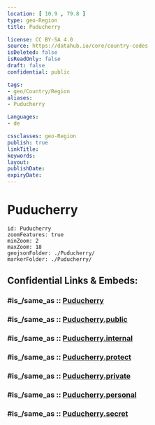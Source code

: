 ```yaml
---
location: [ 10.9 , 79.8 ] 
type: geo-Region
title: Puducherry

license: CC BY-SA 4.0
source: https://datahub.io/core/country-codes
isDeleted: false
isReadOnly: false
draft: false
confidential: public

tags:
- geo/Country/Region
aliases:
- Puducherry

Languages:
- de

cssclasses: geo-Region
publish: true
linkTitle: 
keywords: 
layout: 
publishDate: 
expiryDate: 
---
```


# Puducherry

```leaflet
id: Puducherry
zoomFeatures: true 
minZoom: 2 
maxZoom: 18
geojsonFolder: ./Puducherry/
markerFolder: ./Puducherry/
```


## Confidential Links & Embeds: 

### #is_/same_as :: [Puducherry](/_Standards/Earth/Continent/Asia/Asia~South/India/States~India/Puducherry.md) 

### #is_/same_as :: [Puducherry.public](/_public/Earth/Continent/Asia/Asia~South/India/States~India/Puducherry.public.md) 

### #is_/same_as :: [Puducherry.internal](/_internal/Earth/Continent/Asia/Asia~South/India/States~India/Puducherry.internal.md) 

### #is_/same_as :: [Puducherry.protect](/_protect/Earth/Continent/Asia/Asia~South/India/States~India/Puducherry.protect.md) 

### #is_/same_as :: [Puducherry.private](/_private/Earth/Continent/Asia/Asia~South/India/States~India/Puducherry.private.md) 

### #is_/same_as :: [Puducherry.personal](/_personal/Earth/Continent/Asia/Asia~South/India/States~India/Puducherry.personal.md) 

### #is_/same_as :: [Puducherry.secret](/_secret/Earth/Continent/Asia/Asia~South/India/States~India/Puducherry.secret.md)

